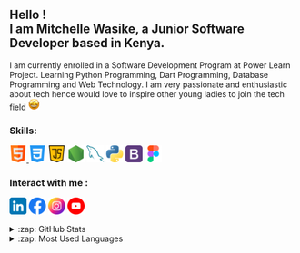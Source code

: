 ## Hello ! <br>I am Mitchelle Wasike, a Junior Software Developer based in Kenya. 
I am currently enrolled in a Software Development Program at Power Learn Project. Learning Python Programming, Dart Programming, Database Programming and Web Technology.
I am very passionate and enthusiastic about tech hence would love to inspire other young ladies to join the tech field <img src="image/staremoji.png" width="20px">

### Skills:
<a href="https://html.com/"><img src="image/html.png" width="30px"> <a href="https://www.google.com/search?sxsrf=ALiCzsaiuJpbfF5lmHvy_SVzdo55B8feug:1659623830041&q=CSS&stick=H4sIAAAAAAAAAONQFuLQz9U3ME43MlDiBLEMTUuyMk4xwkVPMWIImxlkl51i5AIxzYuTstOSoOKmVYbxUGZWemE6THVamimUaVRgaf6LUS4oNSexJDVFoSRfwSPE10chMS9FwSuxLDE4uSizoGQXC9xuKBOkbRErs3Nw8AQ2xltskgymH1uZ3MuOKsiFX-0PkT3xegl_qR4ra5QMAE155ILOAAAA&sa=X&ved=2ahUKEwiRp-bGtK35AhXBi_0HHYsQBuoQ-BZ6BAgDEA0&lei=h93rYqHtNvfg7_UPyZ-VCA"><img src="image/css-3.png" width="30px"></a>
<a href="https://www.javascript.com/"><img src="image/java-script.png" width="30px"></a>
<a href="https://nodejs.org/en/"><img src="image/node-js.png" width="30px"></a>
<a href="https://www.mysql.com/"><img src="image/mysql.png" width="30px"></a>
<a href="https://www.python.org/"><img src="image/python.png" width="30px"></a>
<a href="https://getbootstrap.com/"><img src="image/bootstrap.png" width="30px"></a>
<a href="http://www.figma.com/"><img src="image/figma.png" width="30px"></a>


### Interact with me :

<a href="https://www.linkedin.com/in/mitchelle-wasike-62b99123b/"><img src="image/linkedin1.png" width= "30px"></a>
<a href="https://www.facebook.com/waasike/"><img src="image/facebook1.png" width= "30px"></a>
<a href="https://www.instagram.com/waasike/"><img src="image/instagram1.png" width= "30px"></a>
<a href="https://www.youtube.com/channel/UCp6u_Fl_ctxtfaK4ouS7JSw"><img src="image/youtube1.png" width= "30px"></a>


<details>
  <summary>:zap: GitHub Stats</summary>

  <img align="left" alt="Mitchelle's GitHub Stats" src="https://github-readme-stats.vercel.app/api?username=waasike&show_icons=true&hide_border=true" />

</details>
<details>
  <summary>:zap: Most Used Languages</summary>

<img align="left" alt="Mitchelle's GitHub Top Languages" src="https://github-readme-stats.vercel.app/api/top-langs/?username=waasike" />

</details>
